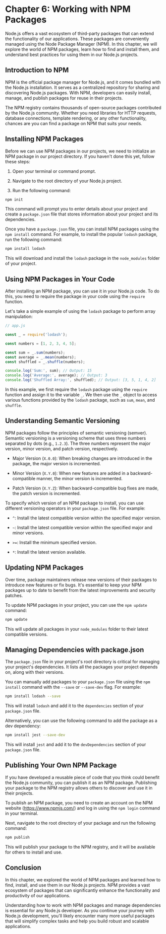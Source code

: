 # Chapter 6: Working with NPM Packages

Node.js offers a vast ecosystem of third-party packages that can extend the functionality of our applications. These packages are conveniently managed using the Node Package Manager (NPM). In this chapter, we will explore the world of NPM packages, learn how to find and install them, and understand best practices for using them in our Node.js projects.

## Introduction to NPM

NPM is the official package manager for Node.js, and it comes bundled with the Node.js installation. It serves as a centralized repository for sharing and discovering Node.js packages. With NPM, developers can easily install, manage, and publish packages for reuse in their projects.

The NPM registry contains thousands of open-source packages contributed by the Node.js community. Whether you need libraries for HTTP requests, database connections, template rendering, or any other functionality, chances are you can find a package on NPM that suits your needs.

## Installing NPM Packages

Before we can use NPM packages in our projects, we need to initialize an NPM package in our project directory. If you haven't done this yet, follow these steps:

1. Open your terminal or command prompt.

2. Navigate to the root directory of your Node.js project.

3. Run the following command:

```bash
npm init
```

This command will prompt you to enter details about your project and create a `package.json` file that stores information about your project and its dependencies.

Once you have a `package.json` file, you can install NPM packages using the `npm install` command. For example, to install the popular `lodash` package, run the following command:

```bash
npm install lodash
```

This will download and install the `lodash` package in the `node_modules` folder of your project.

## Using NPM Packages in Your Code

After installing an NPM package, you can use it in your Node.js code. To do this, you need to require the package in your code using the `require` function.

Let's take a simple example of using the `lodash` package to perform array manipulation:

```javascript
// app.js

const _ = require('lodash');

const numbers = [1, 2, 3, 4, 5];

const sum = _.sum(numbers);
const average = _.mean(numbers);
const shuffled = _.shuffle(numbers);

console.log('Sum:', sum); // Output: 15
console.log('Average:', average); // Output: 3
console.log('Shuffled Array:', shuffled); // Output: [3, 5, 1, 4, 2]
```

In this example, we first require the `lodash` package using the `require` function and assign it to the variable `_`. We then use the `_` object to access various functions provided by the `lodash` package, such as `sum`, `mean`, and `shuffle`.

## Understanding Semantic Versioning

NPM packages follow the principles of semantic versioning (semver). Semantic versioning is a versioning scheme that uses three numbers separated by dots (e.g., `1.2.3`). The three numbers represent the major version, minor version, and patch version, respectively.

- Major Version (`X.0.0`): When breaking changes are introduced in the package, the major version is incremented.

- Minor Version (`X.Y.0`): When new features are added in a backward-compatible manner, the minor version is incremented.

- Patch Version (`X.Y.Z`): When backward-compatible bug fixes are made, the patch version is incremented.

To specify which version of an NPM package to install, you can use different versioning operators in your `package.json` file. For example:

- `^`: Install the latest compatible version within the specified major version.

- `~`: Install the latest compatible version within the specified major and minor versions.

- `>=`: Install the minimum specified version.

- `*`: Install the latest version available.

## Updating NPM Packages

Over time, package maintainers release new versions of their packages to introduce new features or fix bugs. It's essential to keep your NPM packages up to date to benefit from the latest improvements and security patches.

To update NPM packages in your project, you can use the `npm update` command:

```bash
npm update
```

This will update all packages in your `node_modules` folder to their latest compatible versions.

## Managing Dependencies with package.json

The `package.json` file in your project's root directory is critical for managing your project's dependencies. It lists all the packages your project depends on, along with their versions.

You can manually add packages to your `package.json` file using the `npm install` command with the `--save` or `--save-dev` flag. For example:

```bash
npm install lodash --save
```

This will install `lodash` and add it to the `dependencies` section of your `package.json` file.

Alternatively, you can use the following command to add the package as a dev dependency:

```bash
npm install jest --save-dev
```

This will install `jest` and add it to the `devDependencies` section of your `package.json` file.

## Publishing Your Own NPM Package

If you have developed a reusable piece of code that you think could benefit the Node.js community, you can publish it as an NPM package. Publishing your package to the NPM registry allows others to discover and use it in their projects.

To publish an NPM package, you need to create an account on the NPM website (https://www.npmjs.com/) and log in using the `npm login` command in your terminal.

Next, navigate to the root directory of your package and run the following command:

```bash
npm publish
```

This will publish your package to the NPM registry, and it will be available for others to install and use.

## Conclusion

In this chapter, we explored the world of NPM packages and learned how to find, install, and use them in our Node.js projects. NPM provides a vast ecosystem of packages that can significantly enhance the functionality and productivity of our applications.

Understanding how to work with NPM packages and manage dependencies is essential for any Node.js developer. As you continue your journey with Node.js development, you'll likely encounter many more useful packages that will simplify complex tasks and help you build robust and scalable applications.